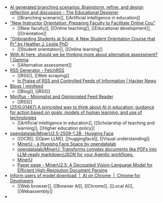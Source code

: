 - [AI generated branching scenarios: Brainstorm, refine, and design reflection and discussion - The Educational Designer](https://theeddesigner.com/2024/05/23/using-ai-to-brainstorm-branching-scenarios/)
	- [[Branching scenario]], [[Artificial intelligence in education]]
- ["New Instructor Orientation: Preparing Faculty to Facilitate Online Cou"](https://digital.sandiego.edu/ldc-scholarship/16/)
	- [[New faculty]], [[Online teaching]], [[Educational development]], [[Orientation]]
- ["Onboarding Students at Scale: A New Student Orientation Course that Pr" by Heather J. Leslie PhD](https://digital.sandiego.edu/ldc-scholarship/12/)
	- [[Student orientation]], [[Online learning]]
- [With AI here, should we be thinking more about alternative assessment? | Gamma](https://gamma.app/docs/With-AI-here-should-we-be-thinking-more-about-alternative-assessm-gn2lk4w2pf9lsc8?trk=feed_main-feed-card_feed-article-content)
	- [[Alternative assessment]]
- [RSS Generator - FetchRSS](https://fetchrss.com/)
	- [[RSS]], [[Web scraping]]
	- [In Praise of RSS and Controlled Feeds of Information | Hacker News](https://news.ycombinator.com/item?id=45459233)
- [Blogs | minifeed](https://minifeed.net/blogs)
	- [[Blog]], [[RSS]]
- [Miniflux - Minimalist and Opinionated Feed Reader](https://miniflux.app/)
	- [[RSS]]
- [[2510.01467] A principled way to think about AI in education: guidance for action based on goals, models of human learning, and use of technologies](https://arxiv.org/abs/2510.01467)
	- [[Artificial intelligence in education]], [[Scholarship of teaching and learning]], [[Higher education policy]]
- [opendatalab/MinerU2.5-2509-1.2B · Hugging Face](https://huggingface.co/opendatalab/MinerU2.5-2509-1.2B)
	- [[OCR]], [[Open LLM]], [[huggingface]], [[Visual understanding]]
	- [MinerU - a Hugging Face Space by opendatalab](https://huggingface.co/spaces/opendatalab/MinerU)
	- [opendatalab/MinerU: Transforms complex documents like PDFs into LLM-ready markdown/JSON for your Agentic workflows.](https://github.com/opendatalab/MinerU)
	- [MinerU](https://mineru.net/?source=github)
	- [Paper page - MinerU2.5: A Decoupled Vision-Language Model for Efficient High-Resolution Document Parsing](https://huggingface.co/papers/2509.22186)
- [Inform users of model download  |  AI on Chrome  |  Chrome for Developers](https://developer.chrome.com/docs/ai/inform-users-of-model-download)
	- [[Web browser]], [[Browser AI]], [[Chrome]], [[Local AI]], [[Webassembly]]
-